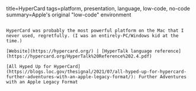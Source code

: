 title=HyperCard
tags=platform, presentation, language, low-code, no-code
summary=Apple's original "low-code" environment
~~~~~~

HyperCard was probably the most powerful platform on the Mac that I never used, regretfully. (I was an entirely-PC/Windows kid at the time.)

[Website](https://hypercard.org/) | [HyperTalk language reference](https://hypercard.org/HyperTalk%20Reference%202.4.pdf)

[All Hyped Up for HyperCard](https://blogs.loc.gov/thesignal/2021/07/all-hyped-up-for-hypercard-further-adventures-with-an-apple-legacy-format/): Further Adventures with an Apple Legacy Format


